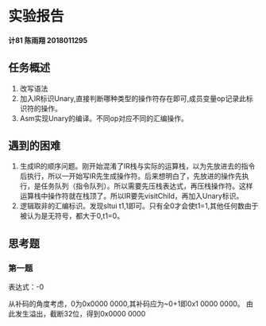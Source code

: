 # 实验报告
#### 计81 陈雨翔 2018011295
## 任务概述
1. 改写语法
2. 加入IR标识Unary,直接判断哪种类型的操作符存在即可,成员变量op记录此标识符的操作。
3. Asm实现Unary的编译。不同op对应不同的汇编操作。
## 遇到的困难
1. 生成IR的顺序问题。刚开始混淆了IR栈与实际的运算栈，以为先放进去的指令后执行，所以一开始写IR先生成操作符。后来想明白了，先放进的操作先执行，是任务队列（指令队列）。所以需要先压栈表达式，再压栈操作符。这样运算栈中操作符就在栈顶了。所以IR要先visitChild，再加入Unary标识。
2. 逻辑取非的汇编标识。发现sltui t1,1即可。只有全0才会使t1=1,其他任何数由于被认为是无符号，都大于0,t1=0。
## 思考题
### 第一题
表达式：-0

从补码的角度考虑，0为0x0000 0000,其补码应为~0+1即0x1 0000 0000。
由此发生溢出，截断32位，得到0x0000 0000